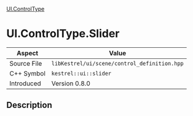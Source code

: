 [UI.ControlType](index.md)
# UI.ControlType.Slider
| Aspect | Value |
| --- | --- |
| Source File | `libKestrel/ui/scene/control_definition.hpp` |
| C++ Symbol | `kestrel::ui::slider` |
| Introduced | Version 0.8.0 |
## Description
